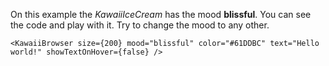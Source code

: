 On this example the *KawaiiIceCream* has the mood <b>blissful</b>. You can see the code and play with it. Try to change the mood to any other.

```
<KawaiiBrowser size={200} mood="blissful" color="#61DDBC" text="Hello world!" showTextOnHover={false} />
```
